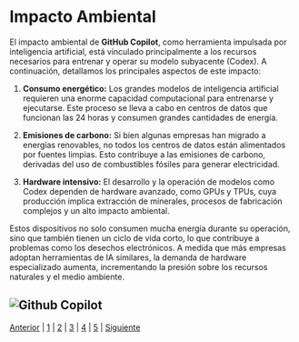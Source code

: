 # Impacto Ambiental

El impacto ambiental de **GitHub Copilot**, como herramienta impulsada por inteligencia artificial, está vinculado principalmente a los recursos necesarios para entrenar y operar su modelo subyacente (Codex). A continuación, detallamos los principales aspectos de este impacto:

1. **Consumo energético:** Los grandes modelos de inteligencia artificial requieren una enorme capacidad computacional para entrenarse y ejecutarse. Este proceso se lleva a cabo en centros de datos que funcionan las 24 horas y consumen grandes cantidades de energía.

2. **Emisiones de carbono:** Si bien algunas empresas han migrado a energías renovables, no todos los centros de datos están alimentados por fuentes limpias. Esto contribuye a las emisiones de carbono, derivadas del uso de combustibles fósiles para generar electricidad.

3. **Hardware intensivo:** El desarrollo y la operación de modelos como Codex dependen de hardware avanzado, como GPUs y TPUs, cuya producción implica extracción de minerales, procesos de fabricación complejos y un alto impacto ambiental.

Estos dispositivos no solo consumen mucha energía durante su operación, sino que también tienen un ciclo de vida corto, lo que contribuye a problemas como los desechos electrónicos. A medida que más empresas adoptan herramientas de IA similares, la demanda de hardware especializado aumenta, incrementando la presión sobre los recursos naturales y el medio ambiente.

![Github Copilot](https://fossa.com/blog/content/images/size/w800h400/2021/07/copilot-2.png)
---

[Anterior](inpacto_en_el_sector5.md) | [1](Desenvolupament5.md) | [2](Las_aplicaciones_de_la_IA5.md) | [3](inpacto_en_el_sector5.md) | [4](Impacto_ambiental5.md) | [5](Propostes_per_minimitzar_els_impactes_ambientals5.md) | [Siguiente](Propostes_per_minimitzar_els_impactes_ambientals5.md)
